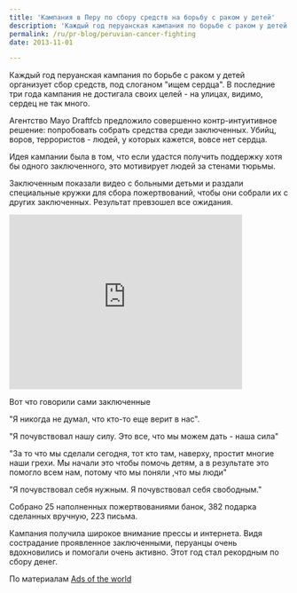 ```yaml
---
title: 'Кампания в Перу по сбору средств на борьбу с раком у детей'
description: 'Каждый год перуанская кампания по борьбе с раком у детей организует сбор средств, под слоганом &quot;ищем сердца&quot;. В последние три года кампания не достигала своих целей - на улицах, видимо, сердец не так много.'
permalink: /ru/pr-blog/peruvian-cancer-fighting
date: 2013-11-01

---
```


Каждый год перуанская кампания по борьбе с раком у детей организует сбор средств, под слоганом "ищем сердца". В последние три года кампания не достигала своих целей - на улицах, видимо, сердец не так много.

Агентство Mayo Draftfcb предложило совершенно контр-интуитивное решение: попробовать собрать средства среди заключенных. Убийц, воров, террористов - людей, у которых кажется, вовсе нет сердца.

Идея кампании была в том, что если удастся получить поддержку хотя бы одного заключенного, это мотивирует людей за стенами тюрьмы.

Заключенным показали видео с больными детьми и  раздали специальные кружки для сбора пожертвований, чтобы они собрали их с других заключенных. Результат превзошел все ожидания.

<iframe width="420" height="315" src="https://www.youtube.com/embed/rT9jadOYNEQ" frameborder="0" allowfullscreen></iframe>

Вот что говорили сами заключенные

"Я никогда не думал, что кто-то еще верит в нас".

"Я почувствовал нашу силу. Это все, что мы можем дать - наша сила"

"За то что мы сделали сегодня, тот кто там, наверху, простит многие наши грехи. Мы начали это чтобы помочь детям, а в результате это помогло всем нам, потому что мы поняли ,что мы люди"

"Я почувствовал себя нужным. Я почувствовал себя свободным."

Собрано 25 наполненных пожертвованиями банок, 382 подарка сделанных вручную, 223 письма.

Кампания получила широкое внимание прессы и интернета. Видя сострадание проявленное заключенными, перуанцы очень вдохновились и помогали очень активно. Этот год стал рекордным по сбору денег.

По материалам <a href="https://adsoftheworld.com/media/ambient/peruvian_cancer_foundation_searching_for_hearts">Ads of the world</a>

